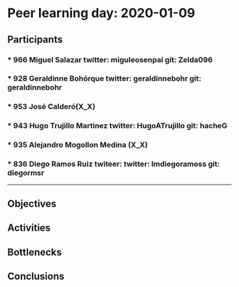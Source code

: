 # Peer learning day: 2020-01-09

## Participants

### * 966 Miguel Salazar twitter: miguleosenpai git: Zelda096   
### * 928 Geraldinne Bohórque twitter: geraldinnebohr git: geraldinnebohr   
### * 953 José Calderó(X_X)
### * 943 Hugo Trujillo Martinez twitter: HugoATrujillo git: hacheG
### * 935 Alejandro Mogollon Medina (X_X)
### * 836 Diego Ramos Ruiz twiteer: twitter: Imdiegoramoss git: diegormsr
---
## Objectives

## Activities

## Bottlenecks

## Conclusions
